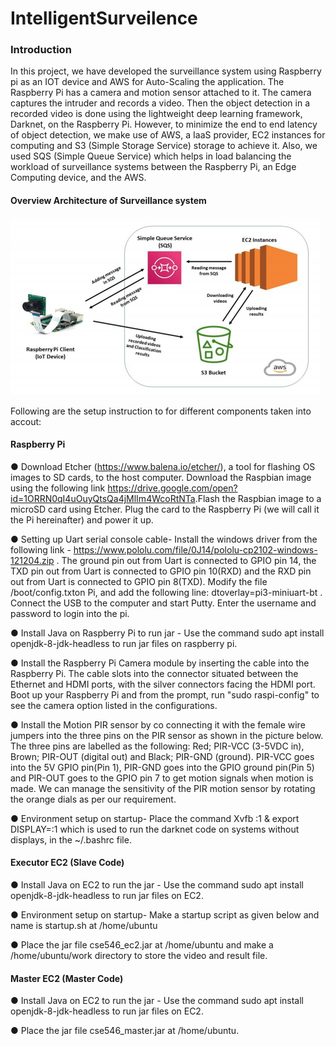 # IntelligentSurveilence

### Introduction

In this project, we have developed the surveillance system using Raspberry pi as an IOT device and AWS for Auto-Scaling the application. The Raspberry Pi has a camera and motion sensor attached to it. The camera captures the intruder and records a video. Then the object detection in a recorded video is done using the lightweight deep learning framework, Darknet, on the Raspberry Pi. However, to minimize the end to end latency of object detection, we make use of AWS, a IaaS provider, EC2 instances for computing and S3 (Simple Storage Service) storage to achieve it. Also, we used SQS (Simple Queue Service) which helps in load balancing the workload of surveillance systems between the Raspberry Pi, an Edge Computing device, and the AWS. 

#### Overview Architecture of Surveillance system
![Architure overview of Surveillance system](./Architecture_of_Surveillance_system.png)

Following are the setup instruction to for different components taken into accout:

#### Raspberry Pi

● Download ​Etcher​ (​https://www.balena.io/etcher/​), a tool for flashing OS images to SD cards, to the host computer. Download the ​Raspbian​ image using the following link https://drive.google.com/open?id=1ORRN0qI4uOuyQtsQa4jMlIm4WcoRtNTa​. ​Flash the Raspbian image to a microSD card using Etcher. Plug the card to the Raspberry Pi (we will call it the ​Pi​ hereinafter) and power it up.

● Setting up Uart serial console cable- Install the windows driver from the following link - https://www.pololu.com/file/0J14/pololu-cp2102-windows-121204.zip . The ground pin out from Uart is connected to GPIO pin 14, the TXD pin out from Uart is connected to GPIO pin 10(RXD) and the RXD pin out from Uart is connected to GPIO pin 8(TXD). Modify the file ​/boot/config.txt ​on Pi, and add the following line: dtoverlay=pi3-miniuart-bt . ​Connect the USB to the computer and start Putty. Enter the username and password to login into the pi.

● Install Java on Raspberry Pi to run jar - Use the command ​sudo apt install openjdk-8-jdk-headless ​to run jar files on raspberry pi.

● Install the Raspberry Pi Camera module by inserting the cable into the Raspberry Pi. The cable slots into the connector situated between the Ethernet and HDMI ports, with the silver connectors facing the HDMI port. Boot up your Raspberry Pi and from the prompt, run "​sudo raspi-config"​ to see the camera option listed in the configurations.

● Install the Motion PIR sensor by co connecting it with the female wire jumpers into the three pins on the PIR sensor as shown in the picture below. The three pins are labelled as the following: Red; PIR-VCC (3-5VDC in), Brown; PIR-OUT (digital out) and Black; PIR-GND (ground). PIR-VCC goes into the 5V GPIO pin(Pin 1), PIR-GND goes into the GPIO ground pin(Pin 5) and PIR-OUT goes to the GPIO pin 7 to get motion signals when motion is made. We can manage the sensitivity of the PIR motion sensor by rotating the orange dials as per our requirement.

● Environment setup on startup- Place the command ​Xvfb :1 & export DISPLAY=:1 which is used to run the darknet code on systems without displays, in the ~/.bashrc file.
    
#### Executor EC2 (Slave Code)

● Install Java on EC2 to run the jar - Use the command ​sudo apt install openjdk-8-jdk-headless ​to run jar files on EC2.

● Environment setup on startup- Make a startup script as given below and name is startup.sh at /home/ubuntu

● Place the jar file cse546_ec2.jar at /home/ubuntu and make a /home/ubuntu/work directory to store the video and result file.

#### Master EC2 (Master Code)

● Install Java on EC2 to run the jar - Use the command ​sudo apt install openjdk-8-jdk-headless ​to run jar files on EC2.

● Place the jar file cse546_master.jar at /home/ubuntu.
